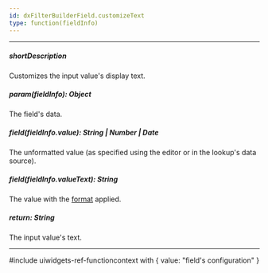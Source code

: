 ```yaml
---
id: dxFilterBuilderField.customizeText
type: function(fieldInfo)
---
```

---
##### shortDescription
Customizes the input value's display text.

##### param(fieldInfo): Object
The field's data.

##### field(fieldInfo.value): String | Number | Date
The unformatted value (as specified using the editor or in the lookup's data source).

##### field(fieldInfo.valueText): String
The value with the [format](/Documentation/ApiReference/UI_Widgets/dxFilterBuilder/Field/#format) applied.

##### return: String
The input value's text.

---
#include uiwidgets-ref-functioncontext with { 
    value: "field's configuration"
}